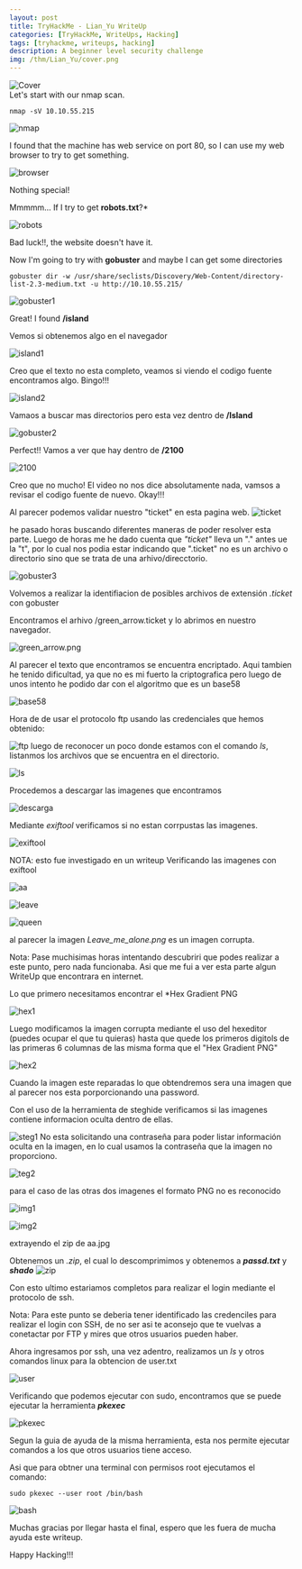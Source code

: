 ```yaml
---
layout: post
title: TryHackMe - Lian_Yu WriteUp
categories: [TryHackMe, WriteUps, Hacking]
tags: [tryhackme, writeups, hacking]
description: A beginner level security challenge
img: /thm/Lian_Yu/cover.png
---
```

 ![Cover](/assets/media/thm/Lian_Yu/cover.png)
<br>
Let's start with our nmap scan.
<br>
```
nmap -sV 10.10.55.215
```

![nmap](/assets/media/thm/Lian_Yu/nmap.png)

I found that the machine has web service on port 80, so I can use my web browser to try to get something.

![browser](/assets/media/thm/Lian_Yu/browser.png)

Nothing special!

Mmmmm... If I try to get **robots.txt**?*

![robots](/assets/media/thm/Lian_Yu/robots.png)

Bad luck!!, the website doesn't have it.

Now I'm going to try with **gobuster** and maybe I can get some directories
```
gobuster dir -w /usr/share/seclists/Discovery/Web-Content/directory-list-2.3-medium.txt -u http://10.10.55.215/
```

![gobuster1](/assets/media/thm/Lian_Yu/gobuster1.png)

Great! I found **/island**

Vemos si obtenemos algo en el navegador

![island1](/assets/media/thm/Lian_Yu/island1.png)

Creo que el texto no esta completo, veamos si viendo el codigo fuente encontramos algo.
Bingo!!!

![island2](/assets/media/thm/Lian_Yu/island2.png)

Vamaos a buscar mas directorios pero esta vez dentro de **/Island**

![gobuster2](/assets/media/thm/Lian_Yu/gobuster2.png)

Perfect!! Vamos a ver que hay dentro de **/2100**

![2100](/assets/media/thm/Lian_Yu/2100.png)

Creo que no mucho! El video no nos dice absolutamente nada, vamsos a revisar el codigo fuente de nuevo.
Okay!!!

Al parecer podemos validar nuestro "ticket" en esta pagina web.
![ticket](/assets/media/thm/Lian_Yu/ticket.png)

he pasado horas buscando diferentes maneras de poder resolver esta parte.
Luego de horas me he dado cuenta que *"ticket"* lleva un "." antes ue la "t", por lo cual nos podia estar indicando que ".ticket" no es un archivo o directorio sino que se trata de una arhivo/direcctorio.

![gobuster3](/assets/media/thm/Lian_Yu/gobuster3.png)

Volvemos a realizar la identifiacion de posibles archivos de extensión *.ticket* con gobuster

Encontramos el arhivo /green_arrow.ticket y lo abrimos en nuestro navegador.

![green_arrow.png](/assets/media/thm/Lian_Yu/green_arrow.png)

Al parecer el texto que encontramos se encuentra encriptado.
Aqui tambien he tenido dificultad, ya que no es mi fuerto la criptografica pero luego de unos intento he podido dar con el algoritmo que es un base58

![base58](/assets/media/thm/Lian_Yu/base58.png)

Hora de de usar el protocolo ftp usando las credenciales que hemos obtenido:

![ftp](/assets/media/thm/Lian_Yu/ftp.png)
luego de reconocer un poco donde estamos con el comando *ls*, listanmos los archivos que se encuentra en el directorio.

![ls](/assets/media/thm/Lian_Yu/ls.png)

Procedemos a descargar las imagenes que encontramos


![descarga](/assets/media/thm/Lian_Yu/descarga.png)

Mediante *exiftool* verificamos si no estan corrpustas las imagenes. 

![exiftool](/assets/media/thm/Lian_Yu/exiftool.png)

NOTA: esto fue investigado en un writeup
Verificando las imagenes con exiftool

![aa](/assets/media/thm/Lian_Yu/aa.png)

![leave](/assets/media/thm/Lian_Yu/leave.png)

![queen](/assets/media/thm/Lian_Yu/queen.png)

al parecer la imagen *Leave_me_alone.png* es un imagen corrupta.

Nota: Pase muchisimas horas intentando descubriri que podes realizar a este punto, pero nada funcionaba. Asi que me fui a ver esta parte algun WriteUp que encontrara en internet.

Lo que primero necesitamos encontrar el *Hex Gradient PNG

![hex1](/assets/media/thm/Lian_Yu/hex1.png)

Luego modificamos la imagen corrupta mediante el uso del hexeditor (puedes ocupar el que tu quieras) hasta que quede los primeros digitols de las primeras 6 columnas de las misma forma que el "Hex Gradient PNG"

![hex2](/assets/media/thm/Lian_Yu/hex2.png)

Cuando la imagen este reparadas lo que obtendremos sera una imagen que al parecer nos esta porporcionando una password.

Con el uso de la herramienta de steghide verificamos si las imagenes contiene informacion oculta dentro de ellas.

![steg1](/assets/media/thm/Lian_Yu/steg1.png)
No esta solicitando una contraseña para poder listar información oculta en la imagen, en lo cual usamos la contraseña que la imagen no proporciono. 

![teg2](/assets/media/thm/Lian_Yu/steg2.png)

para el caso de las otras dos imagenes el formato PNG no es reconocido 


![img1](/assets/media/thm/Lian_Yu/img1.png)

![img2](/assets/media/thm/Lian_Yu/img2.png)

extrayendo el zip de aa.jpg

Obtenemos un *.zip*, el cual lo descomprimimos y obtenemos a ***passd.txt*** y ***shado***
![zip](zip)

Con esto ultimo estariamos completos para realizar el login mediante el protocolo de ssh.

Nota: Para este punto se deberia tener identificado las credenciles para realizar el login con SSH, de no ser asi te aconsejo que te vuelvas a conetactar por FTP y mires que otros usuarios pueden haber.


Ahora ingresamos por ssh, una vez adentro, realizamos un *ls* y otros comandos linux para la obtencion de user.txt

![user](/assets/media/thm/Lian_Yu/user.png)

Verificando que podemos ejecutar con sudo, encontramos que se puede ejecutar la herramienta ***pkexec***

![pkexec](/assets/media/thm/Lian_Yu/pkexec.png)

Segun la guia de ayuda de la misma herramienta, esta nos permite ejecutar comandos a los que otros usuarios tiene acceso.

Asi que para obtner una terminal con permisos root ejecutamos el comando:
```
sudo pkexec --user root /bin/bash
```
![bash](/assets/media/thm/Lian_Yu/bash.png)

Muchas gracias por llegar hasta el final, espero que les fuera de mucha ayuda este writeup.

Happy Hacking!!!


